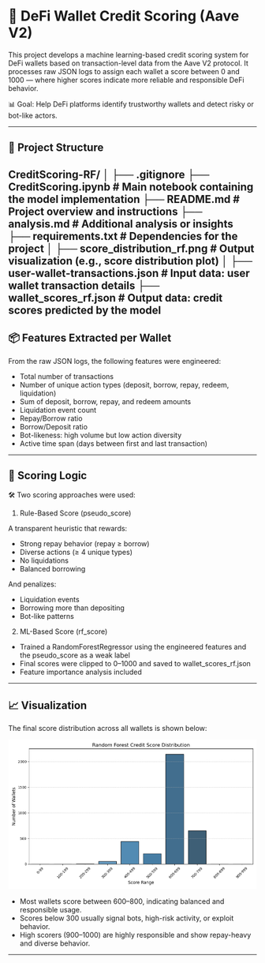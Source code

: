 

# 🔐 DeFi Wallet Credit Scoring (Aave V2)

This project develops a machine learning-based credit scoring system for DeFi wallets based on transaction-level data from the Aave V2 protocol. It processes raw JSON logs to assign each wallet a score between 0 and 1000 — where higher scores indicate more reliable and responsible DeFi behavior.

📊 Goal: Help DeFi platforms identify trustworthy wallets and detect risky or bot-like actors.

---

## 📁 Project Structure

CreditScoring-RF/
│
├── .gitignore
├── CreditScoring.ipynb               # Main notebook containing the model implementation
├── README.md                         # Project overview and instructions
├── analysis.md                       # Additional analysis or insights
├── requirements.txt                  # Dependencies for the project
│
├── score_distribution_rf.png         # Output visualization (e.g., score distribution plot)
│
├── user-wallet-transactions.json     # Input data: user wallet transaction details
├── wallet_scores_rf.json             # Output data: credit scores predicted by the model
---

## 📦 Features Extracted per Wallet

From the raw JSON logs, the following features were engineered:

- Total number of transactions
- Number of unique action types (deposit, borrow, repay, redeem, liquidation)
- Sum of deposit, borrow, repay, and redeem amounts
- Liquidation event count
- Repay/Borrow ratio
- Borrow/Deposit ratio
- Bot-likeness: high volume but low action diversity
- Active time span (days between first and last transaction)

---

## 🧠 Scoring Logic

🛠️ Two scoring approaches were used:

1. Rule-Based Score (pseudo_score)

A transparent heuristic that rewards:
- Strong repay behavior (repay ≥ borrow)
- Diverse actions (≥ 4 unique types)
- No liquidations
- Balanced borrowing

And penalizes:
- Liquidation events
- Borrowing more than depositing
- Bot-like patterns

2. ML-Based Score (rf_score)

- Trained a RandomForestRegressor using the engineered features and the pseudo_score as a weak label
- Final scores were clipped to 0–1000 and saved to wallet_scores_rf.json
- Feature importance analysis included

---

## 📈 Visualization

The final score distribution across all wallets is shown below:

![Score Distribution](score_distribution_rf.png)

- Most wallets score between 600–800, indicating balanced and responsible usage.
- Scores below 300 usually signal bots, high-risk activity, or exploit behavior.
- High scorers (900–1000) are highly responsible and show repay-heavy and diverse behavior.

---

